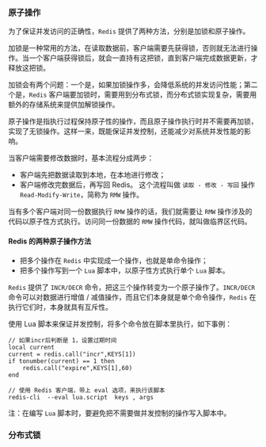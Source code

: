 ### 原子操作

为了保证并发访问的正确性，`Redis` 提供了两种方法，分别是加锁和原子操作。

加锁是一种常用的方法，在读取数据前，客户端需要先获得锁，否则就无法进行操作。当一个客户端获得锁后，就会一直持有这把锁，直到客户端完成数据更新，才释放这把锁。

加锁会有两个问题：一个是，如果加锁操作多，会降低系统的并发访问性能；第二个是，`Redis` 客户端要加锁时，需要用到分布式锁，而分布式锁实现复杂，需要用额外的存储系统来提供加解锁操作。

原子操作是指执行过程保持原子性的操作，而且原子操作执行时并不需要再加锁，实现了无锁操作。这样一来，既能保证并发控制，还能减少对系统并发性能的影响。

当客户端需要修改数据时，基本流程分成两步：
- 客户端先把数据读取到本地，在本地进行修改；
- 客户端修改完数据后，再写回 Redis。
这个流程叫做 `读取 - 修改 - 写回` 操作 `Read-Modify-Write`，简称为 `RMW` 操作。

当有多个客户端对同一份数据执行 `RMW` 操作的话，我们就需要让 `RMW` 操作涉及的代码以原子性方式执行。访问同一份数据的 `RMW` 操作代码，就叫做临界区代码。

#### Redis 的两种原子操作方法
- 把多个操作在 `Redis` 中实现成一个操作，也就是单命令操作；
- 把多个操作写到一个 `Lua` 脚本中，以原子性方式执行单个 `Lua` 脚本。

`Redis` 提供了 `INCR/DECR` 命令，把这三个操作转变为一个原子操作了。`INCR/DECR` 命令可以对数据进行增值 / 减值操作，而且它们本身就是单个命令操作，`Redis` 在执行它们时，本身就具有互斥性。

使用 Lua 脚本来保证并发控制，将多个命令放在脚本里执行，如下事例：
```
// 如果incr后判断是 1，设置过期时间
local current
current = redis.call("incr",KEYS[1])
if tonumber(current) == 1 then
    redis.call("expire",KEYS[1],60)
end

// 使用 Redis 客户端，带上 eval 选项，来执行该脚本
redis-cli  --eval lua.script  keys , args
```

注：在编写 `Lua` 脚本时，要避免把不需要做并发控制的操作写入脚本中。


### 分布式锁